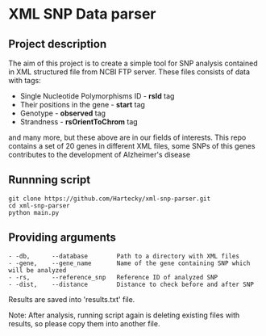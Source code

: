 # XML SNP Data parser

## Project description

The aim of this project is to create a simple tool for SNP analysis contained in XML structured file from NCBI FTP server. These files consists of data with tags:

- Single Nucleotide Polymorphisms ID - __rsId__ tag
- Their positions in the gene - __start__ tag
- Genotype - __observed__ tag
- Strandness - __rsOrientToChrom__ tag

and many more, but these above are in our fields of interests.
This repo contains a set of 20 genes in different XML files, some SNPs of this genes contributes to the development of Alzheimer's disease

## Runnning script

```
git clone https://github.com/Hartecky/xml-snp-parser.git
cd xml-snp-parser
python main.py 
```

## Providing arguments
```
- -db,      --database        Path to a directory with XML files
- -gene,    --gene_name       Name of the gene containing SNP which will be analyzed
- -rs,      --reference_snp   Reference ID of analyzed SNP
- -dist,    --distance        Distance to check before and after SNP
```

Results are saved into 'results.txt' file.

Note: After analysis, running script again is deleting existing files with results, so please copy them into another file.
